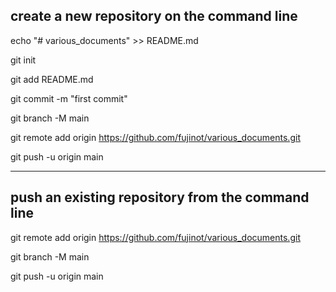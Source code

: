 ## create a new repository on the command line

echo "# various_documents" >> README.md

git init

git add README.md

git commit -m "first commit"

git branch -M main

git remote add origin https://github.com/fujinot/various_documents.git

git push -u origin main


---


## push an existing repository from the command line

git remote add origin https://github.com/fujinot/various_documents.git

git branch -M main

git push -u origin main
